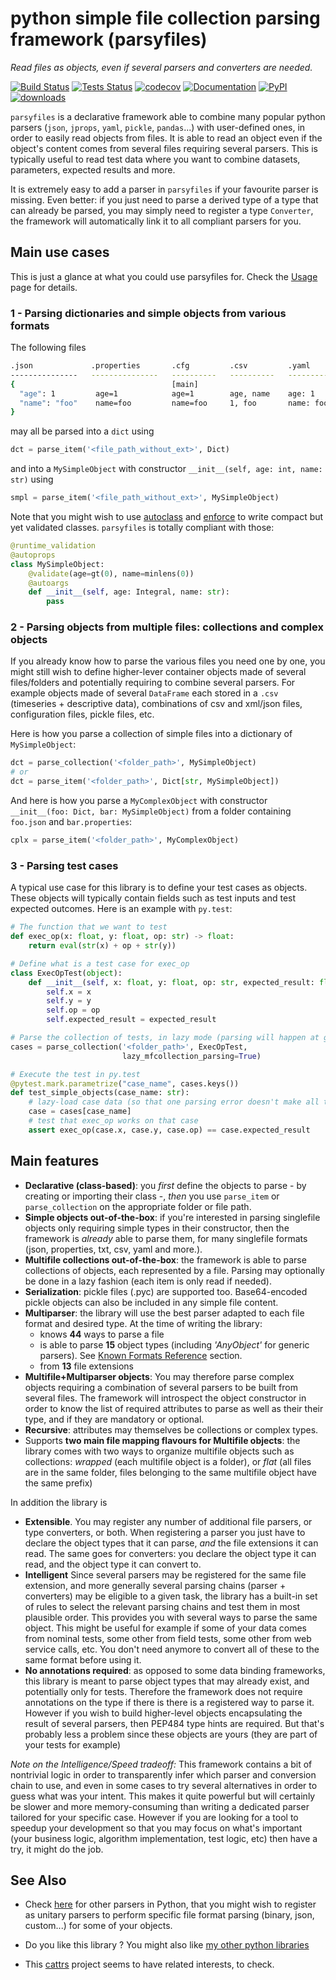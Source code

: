 # python simple file collection parsing framework (parsyfiles)

*Read files as objects, even if several parsers and converters are needed.*

[![Build Status](https://travis-ci.org/smarie/python-parsyfiles.svg?branch=master)](https://travis-ci.org/smarie/python-parsyfiles) [![Tests Status](https://smarie.github.io/python-parsyfiles/junit/junit-badge.svg?dummy=8484744)](https://smarie.github.io/python-parsyfiles/junit/report.html) [![codecov](https://codecov.io/gh/smarie/python-parsyfiles/branch/master/graph/badge.svg)](https://codecov.io/gh/smarie/python-parsyfiles) [![Documentation](https://img.shields.io/badge/docs-latest-blue.svg)](https://smarie.github.io/python-parsyfiles/) [![PyPI](https://img.shields.io/badge/PyPI-parsyfiles-blue.svg)](https://pypi.python.org/pypi/parsyfiles/)[![downloads](https://img.shields.io/badge/downloads%2003%2F18-8.5k-brightgreen.svg)](https://kirankoduru.github.io/python/pypi-stats.html)

`parsyfiles` is a declarative framework able to combine many popular python parsers (`json`, `jprops`, `yaml`, `pickle`, `pandas`...) with  user-defined ones, in order to easily read objects from files. It is able to read an object even if the object's content comes from several files requiring several parsers. This is typically useful to read test data where you want to combine datasets, parameters, expected results and more. 

It is extremely easy to add a parser in `parsyfiles` if your favourite parser is missing. Even better: if you just need to parse a derived type of a type that can already be parsed, you may simply need to register a type `Converter`, the framework will automatically link it to all compliant parsers for you. 


## Main use cases

This is just a glance at what you could use parsyfiles for. Check the [Usage](./usage/) page for details.

### 1 - Parsing dictionaries and simple objects from various formats

The following files

```bash
.json             .properties       .cfg         .csv         .yaml
---------------   ---------------   ----------   ----------   ----------
{                                   [main]                    
  "age": 1         age=1            age=1        age, name    age: 1
  "name": "foo"    name=foo         name=foo     1, foo       name: foo
}                                                             
```

 may all be parsed into a `dict` using 
 
```python
dct = parse_item('<file_path_without_ext>', Dict)
```

and into a `MySimpleObject` with constructor `__init__(self, age: int, name: str)` using

```python
smpl = parse_item('<file_path_without_ext>', MySimpleObject)
```

Note that you might wish to use [autoclass](https://github.com/smarie/python-autoclass) and [enforce](https://github.com/RussBaz/enforce) to write compact but yet validated classes. `parsyfiles` is totally compliant with those:

```python
@runtime_validation
@autoprops
class MySimpleObject:
    @validate(age=gt(0), name=minlens(0))
    @autoargs
    def __init__(self, age: Integral, name: str):
        pass
```


### 2 - Parsing objects from multiple files: collections and complex objects

If you already know how to parse the various files you need one by one, you might still wish to define higher-lever container objects made of several files/folders and potentially requiring to combine several parsers. For example objects made of several `DataFrame` each stored in a `.csv` (timeseries + descriptive data), combinations of csv and xml/json files, configuration files, pickle files, etc.

Here is how you parse a collection of simple files into a dictionary of `MySimpleObject`:

```python
dct = parse_collection('<folder_path>', MySimpleObject)
# or
dct = parse_item('<folder_path>', Dict[str, MySimpleObject])
```

And here is how you parse a `MyComplexObject` with constructor `__init__(foo: Dict, bar: MySimpleObject)` from a folder containing `foo.json` and `bar.properties`:

```python
cplx = parse_item('<folder_path>', MyComplexObject)
```


### 3 - Parsing test cases

A typical use case for this library is to define your test cases as objects. These objects will typically contain fields such as test inputs and test expected outcomes. Here is an example with `py.test`:

```python
# The function that we want to test
def exec_op(x: float, y: float, op: str) -> float:
    return eval(str(x) + op + str(y))

# Define what is a test case for exec_op
class ExecOpTest(object):
    def __init__(self, x: float, y: float, op: str, expected_result: float):
        self.x = x
        self.y = y
        self.op = op
        self.expected_result = expected_result

# Parse the collection of tests, in lazy mode (parsing will happen at get)
cases = parse_collection('<folder_path>', ExecOpTest, 
                         lazy_mfcollection_parsing=True)

# Execute the test in py.test
@pytest.mark.parametrize("case_name", cases.keys())
def test_simple_objects(case_name: str):
    # lazy-load case data (so that one parsing error doesn't make all tests fail)
    case = cases[case_name]
    # test that exec_op works on that case
    assert exec_op(case.x, case.y, case.op) == case.expected_result
```

## Main features

* **Declarative (class-based)**: you *first* define the objects to parse - by creating or importing their class -, *then* you use `parse_item` or `parse_collection` on the appropriate folder or file path. 
* **Simple objects out-of-the-box**: if you're interested in parsing singlefile objects only requiring simple types in their constructor, then the framework is *already* able to parse them, for many singlefile formats (json, properties, txt, csv, yaml and more.).
* **Multifile collections out-of-the-box**: the framework is able to parse collections of objects, each represented by a file. Parsing may optionally be done in a lazy fashion (each item is only read if needed).
* **Serialization**: pickle files (.pyc) are supported too. Base64-encoded pickle objects can also be included in any simple file content.
* **Multiparser**: the library will use the best parser adapted to each file format and desired type. At the time of writing the library:
    * knows **44** ways to parse a file
    * is able to parse **15** object types (including *'AnyObject'* for generic parsers). See [Known Formats Reference](./known_formats_reference/) section.
    * from **13** file extensions
* **Multifile+Multiparser objects**: You may therefore parse complex objects requiring a combination of several parsers to be built from several files. The framework will introspect the object constructor in order to know the list of required attributes to parse as well as their their type, and if they are mandatory or optional.
* **Recursive**: attributes may themselves be collections or complex types.
* Supports **two main file mapping flavours for Multifile objects**: the library comes with two ways to organize multifile objects such as collections: *wrapped* (each multifile object is a folder), or *flat* (all files are in the same folder, files belonging to the same multifile object have the same prefix)

In addition the library is

* **Extensible**. You may register any number of additional file parsers, or type converters, or both. When registering a parser you just have to declare the object types that it can parse, *and* the file extensions it can read. The same goes for converters: you declare the object type it can read, and the object type it can convert to. 
* **Intelligent** Since several parsers may be registered for the same file extension, and more generally several parsing chains (parser + converters) may be eligible to a given task, the library has a built-in set of rules to select the relevant parsing chains and test them in most plausible order. This provides you with several ways to parse the same object. This might be useful for example if some of your data comes from nominal tests, some other from field tests, some other from web service calls, etc. You don't need anymore to convert all of these to the same format before using it.
* **No annotations required**: as opposed to some data binding frameworks, this library is meant to parse object types that may already exist, and potentially only for tests. Therefore the framework does not require annotations on the type if there is there is a registered way to parse it. However if you wish to build higher-level objects encapsulating the result of several parsers, then PEP484 type hints are required. But that's probably less a problem since these objects are yours (they are part of your tests for example) 

*Note on the Intelligence/Speed tradeoff:*
This framework contains a bit of nontrivial logic in order to transparently infer which parser and conversion chain to use, and even in some cases to try several alternatives in order to guess what was your intent. This makes it quite powerful but will certainly be slower and more memory-consuming than writing a dedicated parser tailored for your specific case. However if you are looking for a tool to speedup your development so that you may focus on what's important (your business logic, algorithm implementation, test logic, etc) then have a try, it might do the job.




## See Also

* Check [here](https://github.com/webmaven/python-parsing-tools) for other parsers in Python, that you might wish to register as unitary parsers to perform specific file format parsing (binary, json, custom...) for some of your objects.

* Do you like this library ? You might also like [my other python libraries](https://github.com/smarie?utf8=%E2%9C%93&tab=repositories&q=&type=&language=python) 

* This [cattrs](https://cattrs.readthedocs.io/en/latest/readme.html) project seems to have related interests, to check. 
